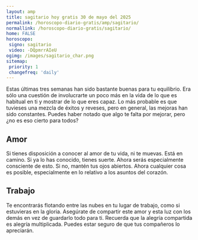```yaml
---
layout: amp
title: sagitario hoy gratis 30 de mayo del 2025 
permalink: /horoscopo-diario-gratis/amp/sagitario/
normallink: /horoscopo-diario-gratis/sagitario/
home: FALSE
horoscopo:
 signo: sagitario
 video: -DQpmrrAIeU
ogimg: /images/sagitario_char.png
sitemap:
 priority: 1
 changefreq: 'daily'
---
```



Estas últimas tres semanas han sido bastante buenas para tu equilibrio. Era sólo una cuestión de involucrarte un poco más en la vida de lo que es habitual en ti y mostrar de lo que eres capaz. Lo más probable es que tuvieses una mezcla de éxitos y reveses, pero en general, las mejoras han sido constantes. Puedes haber notado que algo te falta por mejorar, pero ¿no es eso cierto para todos?

## Amor

Si tienes disposición a conocer al amor de tu vida, ni te muevas. Está en camino. Si ya lo has conocido, tienes suerte. Ahora serás especialmente consciente de esto. Si no, mantén tus ojos abiertos. Ahora cualquier cosa es posible, especialmente en lo relativo a los asuntos del corazón.

## Trabajo

Te encontrarás flotando entre las nubes en tu lugar de trabajo, como si estuvieras en la gloria. Asegúrate de compartir este amor y esta luz con los demás en vez de guardarlo todo para ti. Recuerda que la alegría compartida es alegría multiplicada. Puedes estar seguro de que tus compañeros lo apreciarán.